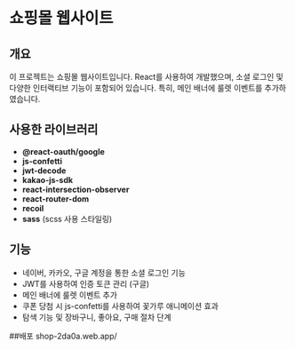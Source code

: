 # 쇼핑몰 웹사이트

## 개요
이 프로젝트는 쇼핑몰 웹사이트입니다. React를 사용하여 개발했으며, 소셜 로그인 및 다양한 인터랙티브 기능이 포함되어 있습니다. 특히, 메인 배너에 룰렛 이벤트를 추가하였습니다.

## 사용한 라이브러리

- **@react-oauth/google**
- **js-confetti**
- **jwt-decode**
- **kakao-js-sdk**
- **react-intersection-observer**
- **react-router-dom**
- **recoil** 
- **sass** (scss 사용 스타일링)

## 기능
- 네이버, 카카오, 구글 계정을 통한 소셜 로그인 기능
- JWT를 사용하여 인증 토큰 관리 (구글)
- 메인 배너에 룰렛 이벤트 추가
- 쿠폰 당첨 시 js-confetti를 사용하여 꽃가루 애니메이션 효과
- 탐색 기능 및 장바구니, 좋아요, 구매 절차 단계

##배포
shop-2da0a.web.app/
